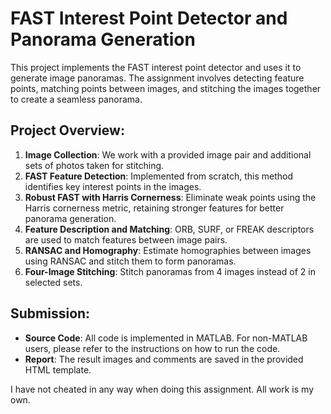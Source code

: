 # FAST Interest Point Detector and Panorama Generation

This project implements the FAST interest point detector and uses it to generate image panoramas. The assignment involves detecting feature points, matching points between images, and stitching the images together to create a seamless panorama.

## Project Overview:
1. **Image Collection**: We work with a provided image pair and additional sets of photos taken for stitching.
2. **FAST Feature Detection**: Implemented from scratch, this method identifies key interest points in the images.
3. **Robust FAST with Harris Cornerness**: Eliminate weak points using the Harris cornerness metric, retaining stronger features for better panorama generation.
4. **Feature Description and Matching**: ORB, SURF, or FREAK descriptors are used to match features between image pairs.
5. **RANSAC and Homography**: Estimate homographies between images using RANSAC and stitch them to form panoramas.
6. **Four-Image Stitching**: Stitch panoramas from 4 images instead of 2 in selected sets.
   
## Submission:
- **Source Code**: All code is implemented in MATLAB. For non-MATLAB users, please refer to the instructions on how to run the code.
- **Report**: The result images and comments are saved in the provided HTML template.

I have not cheated in any way when doing this assignment. All work is my own.

